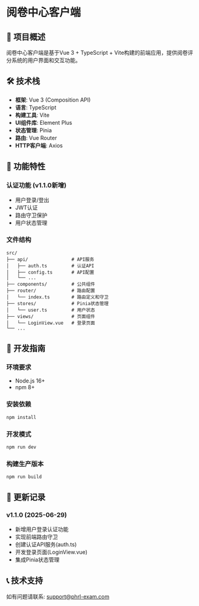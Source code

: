 # 阅卷中心客户端

## 📝 项目概述
阅卷中心客户端是基于Vue 3 + TypeScript + Vite构建的前端应用，提供阅卷评分系统的用户界面和交互功能。

## 🛠️ 技术栈
- **框架**: Vue 3 (Composition API)
- **语言**: TypeScript
- **构建工具**: Vite
- **UI组件库**: Element Plus
- **状态管理**: Pinia
- **路由**: Vue Router
- **HTTP客户端**: Axios

## 🚀 功能特性
### 认证功能 (v1.1.0新增)
- 用户登录/登出
- JWT认证
- 路由守卫保护
- 用户状态管理

### 文件结构
```
src/
├── api/                # API服务
│   ├── auth.ts         # 认证API
│   ├── config.ts       # API配置
│   └── ...
├── components/         # 公共组件
├── router/             # 路由配置
│   └── index.ts        # 路由定义和守卫
├── stores/             # Pinia状态管理
│   └── user.ts         # 用户状态
├── views/              # 页面组件
│   └── LoginView.vue   # 登录页面
└── ...
```

## 🔧 开发指南
### 环境要求
- Node.js 16+
- npm 8+

### 安装依赖
```bash
npm install
```

### 开发模式
```bash
npm run dev
```

### 构建生产版本
```bash
npm run build
```

## 📌 更新记录
### v1.1.0 (2025-06-29)
- 新增用户登录认证功能
- 实现前端路由守卫
- 创建认证API服务(auth.ts)
- 开发登录页面(LoginView.vue)
- 集成Pinia状态管理

## 📞 技术支持
如有问题请联系: support@phrl-exam.com
